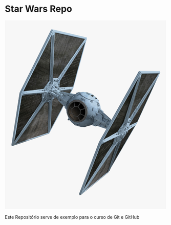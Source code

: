 # Star Wars Repo 

![Tie Fighter](./tiefighter.png)

Este Repositório serve de exemplo para o curso de Git e GitHub
